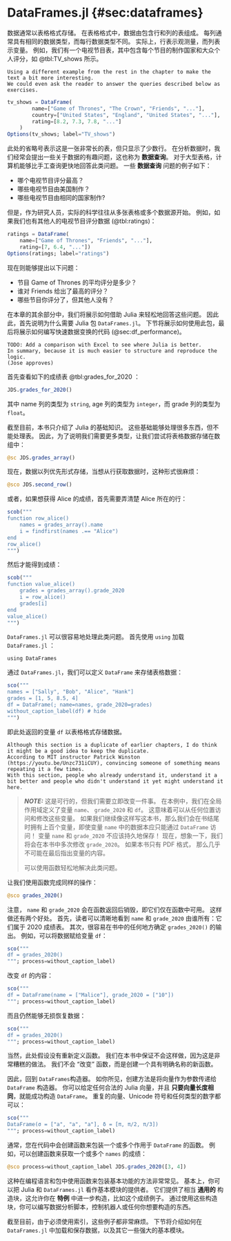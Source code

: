 # DataFrames.jl {#sec:dataframes}

数据通常以表格格式存储。
在表格格式中，数据由包含行和列的表组成。
每列通常具有相同的数据类型，而每行数据类型不同。
实际上，行表示观测量，而列表示变量。
例如，我们有一个电视节目表，其中包含每个节目的制作国家和大众个人评分，如 @tbl:TV_shows 所示。

```{=comment}
Using a different example from the rest in the chapter to make the text a bit more interesting.
We could even ask the reader to answer the queries described below as exercises.
```

```jl
tv_shows = DataFrame(
        name=["Game of Thrones", "The Crown", "Friends", "..."],
        country=["United States", "England", "United States", "..."],
        rating=[8.2, 7.3, 7.8, "..."]
    )
Options(tv_shows; label="TV_shows")
```

此处的省略号表示这是一张非常长的表，但只显示了少数行。
在分析数据时，我们经常会提出一些关于数据的有趣问题，这也称为 **数据查询**。
对于大型表格，计算机能够比手工查询更快地回答此类问题。
一些 **数据查询** 问题的例子如下：

- 哪个电视节目评分最高？
- 哪些电视节目由美国制作？
- 哪些电视节目由相同的国家制作?

但是，作为研究人员，实际的科学往往从多张表格或多个数据源开始。
例如，如果我们也有其他人的电视节目评分数据 (@tbl:ratings)：

```jl
ratings = DataFrame(
    name=["Game of Thrones", "Friends", "..."],
    rating=[7, 6.4, "..."])
Options(ratings; label="ratings")
```

现在则能够提出以下问题：

- 节目 Game of Thrones 的平均评分是多少？
- 谁对 Friends 给出了最高的评分？
- 哪些节目你评分了，但其他人没有？

在本章的其余部分中，我们将展示如何借助 Julia 来轻松地回答这些问题。
因此此，首先说明为什么需要 Julia 包 `DataFrames.jl`。
下节将展示如何使用此包，最后将展示如何编写快速数据变换的代码 (@sec:df_performance)。

```{=comment}
TODO: Add a comparison with Excel to see where Julia is better.
In summary, because it is much easier to structure and reproduce the logic.
(Jose approves)
```

首先查看如下的成绩表 @tbl:grades_for_2020 ：

```jl
JDS.grades_for_2020()
```

其中 name 列的类型为 `string`, age 列的类型为 `integer`，而 grade 列的类型为 `float`。

截至目前，本书只介绍了 Julia 的基础知识。
这些基础能够处理很多东西，但不能处理表。
因此，为了说明我们需要更多类型，让我们尝试将表格数据存储在数组中：

```jl
@sc JDS.grades_array()
```

现在，数据以列优先形式存储，当想从行获取数据时，这种形式很麻烦：

```jl
@sco JDS.second_row()
```

或者，如果想获得 Alice 的成绩，首先需要弄清楚 Alice 所在的行：

```jl
scob("""
function row_alice()
    names = grades_array().name
    i = findfirst(names .== "Alice")
end
row_alice()
""")
```

然后才能得到成绩：

```jl
scob("""
function value_alice()
    grades = grades_array().grade_2020
    i = row_alice()
    grades[i]
end
value_alice()
""")
```

`DataFrames.jl` 可以很容易地处理此类问题。
首先使用 `using` 加载 `DataFrames.jl` ：

```
using DataFrames
```

通过 `DataFrames.jl`，我们可以定义 `DataFrame` 来存储表格数据：

```jl
sco("""
names = ["Sally", "Bob", "Alice", "Hank"]
grades = [1, 5, 8.5, 4]
df = DataFrame(; name=names, grade_2020=grades)
without_caption_label(df) # hide
""")
```

即此处返回的变量 `df` 以表格格式存储数据。

```{=comment}
Although this section is a duplicate of earlier chapters, I do think it might be a good idea to keep the duplicate.
According to MIT instructor Patrick Winston (https://youtu.be/Unzc731iCUY), convincing someone of something means repeating it a few times.
With this section, people who already understand it, understand it a bit better and people who didn't understand it yet might understand it here.
```

> **_NOTE:_**
> 这是可行的，但我们需要立即改变一件事。
> 在本例中，我们在全局作用域定义了变量 `name`、 `grade_2020` 和 `df`。
> 这意味着可以从任何位置访问和修改这些变量。
> 如果我们继续像这样写这本书，那么我们会在书结尾时拥有上百个变量，即使变量 `name` 中的数据本应只能通过 `DataFrame` 访问！
> 变量 `name` 和 `grade_2020` 不应该持久地保存！
> 现在，想象一下，我们将会在本书中多次修改 `grade_2020`。
> 如果本书只有 PDF 格式， 那么几乎不可能在最后指出变量的内容。
>
> 可以使用函数轻松地解决此类问题。

让我们使用函数完成同样的操作：

```jl
@sco grades_2020()
```

注意， `name` 和 `grade_2020` 会在函数返回后销毁，即它们仅在函数中可用。
这样做还有两个好处。
首先，读者可以清晰地看到 `name` 和 `grade_2020` 由谁所有：它们属于 2020 成绩表。
其次，很容易在书中的任何地方确定 `grades_2020()` 的输出。
例如，可以将数据赋给变量 `df`：

```jl
sco("""
df = grades_2020()
"""; process=without_caption_label)
```

改变 `df` 的内容：

```jl
sco("""
df = DataFrame(name = ["Malice"], grade_2020 = ["10"])
"""; process=without_caption_label)
```

而且仍然能够无损恢复数据：

```jl
sco("""
df = grades_2020()
"""; process=without_caption_label)
```

当然，此处假设没有重新定义函数。
我们在本书中保证不会这样做，因为这是非常糟糕的做法。
我们不会 “改变” 函数，而是创建一个具有明确名称的新函数。

因此，回到 `DataFrames`构造器。
如你所见，创建方法是将向量作为参数传递给 `DataFrame` 构造器。
你可以给定任何合法的 Julia 向量，并且 **只要向量长度相同**，就能成功构造 `DataFrame`。
重复的向量、Unicode 符号和任何类型的数字都可以：

```jl
sco("""
DataFrame(σ = ["a", "a", "a"], δ = [π, π/2, π/3])
"""; process=without_caption_label)
```

通常，您在代码中会创建函数来包装一个或多个作用于 `DataFrame` 的函数。
例如，可以创建函数来获取一个或多个 `names` 的成绩：

```jl
@sco process=without_caption_label JDS.grades_2020([3, 4])
```

这种在编程语言和包中使用函数来包装基本功能的方法非常常见。
基本上，你可以把 Julia 和 `DataFrames.jl` 看作基本模块的提供者。
它们提供了相当 **通用的** 构造块，这允许你在 **特例** 中进一步构造，比如这个成绩例子。
通过使用这些构造块，你可以编写数据分析脚本，控制机器人或任何你想要构造的东西。

截至目前，由于必须使用索引，这些例子都非常麻烦。
下节将介绍如何在 `DataFrames.jl` 中加载和保存数据，以及其它一些强大的基本模块。
